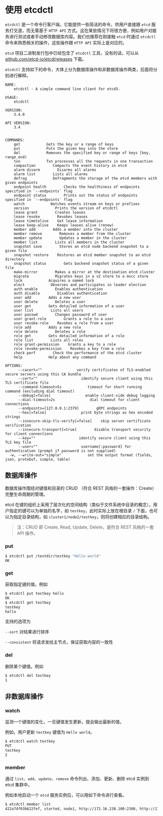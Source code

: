 # 使用 etcdctl

`etcdctl` 是一个命令行客户端，它能提供一些简洁的命令，供用户直接跟 `etcd` 服务打交道，而无需基于 `HTTP API` 方式。这在某些情况下将很方便，例如用户对服务进行测试或者手动修改数据库内容。我们也推荐在刚接触 `etcd` 时通过 `etcdctl` 命令来熟悉相关的操作，这些操作跟 `HTTP API` 实际上是对应的。

`etcd` 项目二进制发行包中已经包含了 `etcdctl` 工具，没有的话，可以从 [github.com/etcd-io/etcd/releases](https://github.com/etcd-io/etcd/releases) 下载。

`etcdctl` 支持如下的命令，大体上分为数据库操作和非数据库操作两类，后面将分别进行解释。

```text
NAME:
    etcdctl - A simple command line client for etcd3.

USAGE:
    etcdctl

VERSION:
    3.4.0

API VERSION:
    3.4


COMMANDS:
    get            Gets the key or a range of keys
    put            Puts the given key into the store
    del            Removes the specified key or range of keys [key, range_end)
    txn            Txn processes all the requests in one transaction
    compaction        Compacts the event history in etcd
    alarm disarm        Disarms all alarms
    alarm list        Lists all alarms
    defrag            Defragments the storage of the etcd members with given endpoints
    endpoint health        Checks the healthiness of endpoints specified in `--endpoints` flag
    endpoint status        Prints out the status of endpoints specified in `--endpoints` flag
    watch            Watches events stream on keys or prefixes
    version            Prints the version of etcdctl
    lease grant        Creates leases
    lease revoke        Revokes leases
    lease timetolive    Get lease information
    lease keep-alive    Keeps leases alive (renew)
    member add        Adds a member into the cluster
    member remove        Removes a member from the cluster
    member update        Updates a member in the cluster
    member list        Lists all members in the cluster
    snapshot save        Stores an etcd node backend snapshot to a given file
    snapshot restore    Restores an etcd member snapshot to an etcd directory
    snapshot status        Gets backend snapshot status of a given file
    make-mirror        Makes a mirror at the destination etcd cluster
    migrate            Migrates keys in a v2 store to a mvcc store
    lock            Acquires a named lock
    elect            Observes and participates in leader election
    auth enable        Enables authentication
    auth disable        Disables authentication
    user add        Adds a new user
    user delete        Deletes a user
    user get        Gets detailed information of a user
    user list        Lists all users
    user passwd        Changes password of user
    user grant-role        Grants a role to a user
    user revoke-role    Revokes a role from a user
    role add        Adds a new role
    role delete        Deletes a role
    role get        Gets detailed information of a role
    role list        Lists all roles
    role grant-permission    Grants a key to a role
    role revoke-permission    Revokes a key from a role
    check perf        Check the performance of the etcd cluster
    help            Help about any command

OPTIONS:
      --cacert=""                verify certificates of TLS-enabled secure servers using this CA bundle
      --cert=""                    identify secure client using this TLS certificate file
      --command-timeout=5s            timeout for short running command (excluding dial timeout)
      --debug[=false]                enable client-side debug logging
      --dial-timeout=2s                dial timeout for client connections
      --endpoints=[127.0.0.1:2379]        gRPC endpoints
      --hex[=false]                print byte strings as hex encoded strings
      --insecure-skip-tls-verify[=false]    skip server certificate verification
      --insecure-transport[=true]        disable transport security for client connections
      --key=""                    identify secure client using this TLS key file
      --user=""                    username[:password] for authentication (prompt if password is not supplied)
  -w, --write-out="simple"            set the output format (fields, json, protobuf, simple, table)
```

## 数据库操作

数据库操作围绕对键值和目录的 CRUD （符合 REST 风格的一套操作：Create）完整生命周期的管理。

etcd 在键的组织上采用了层次化的空间结构（类似于文件系统中目录的概念），用户指定的键可以为单独的名字，如 `testkey`，此时实际上放在根目录 `/` 下面，也可以为指定目录结构，如 `cluster1/node2/testkey`，则将创建相应的目录结构。

> 注：CRUD 即 Create, Read, Update, Delete，是符合 REST 风格的一套 API 操作。

### put

```bash
$ etcdctl put /testdir/testkey "Hello world"
OK
```

### get

获取指定键的值。例如

```bash
$ etcdctl put testkey hello
OK
$ etcdctl get testkey
testkey
hello
```

支持的选项为

`--sort` 对结果进行排序

`--consistent` 将请求发给主节点，保证获取内容的一致性

### del

删除某个键值。例如

```bash
$ etcdctl del testkey
1
```

## 非数据库操作

### watch

监测一个键值的变化，一旦键值发生更新，就会输出最新的值。

例如，用户更新 `testkey` 键值为 `Hello world`。

```bash
$ etcdctl watch testkey
PUT
testkey
2
```

### member

通过 `list`、`add`、`update`、`remove` 命令列出、添加、更新、删除 etcd 实例到 etcd 集群中。

例如本地启动一个 `etcd` 服务实例后，可以用如下命令进行查看。

```bash
$ etcdctl member list
422a74f03b622fef, started, node1, http://172.16.238.100:2380, http://172.16.238.100:23
```

